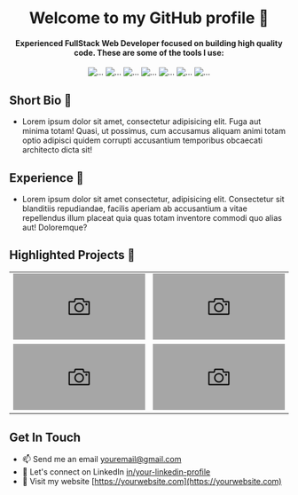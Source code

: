 <h1 align="center">Welcome to my GitHub profile 👋</h1>

<h4 align="center">Experienced FullStack Web Developer focused on building high quality code. These are some of the tools I use:</h4>

<div
  align="center"
>
  <img alt="..." src="https://img.shields.io/badge/TypeScript-000000?logo=typescript">
  <img alt="..." src="https://img.shields.io/badge/Astro-ffffff?logo=astro">
  <img alt="..." src="https://img.shields.io/badge/NestJS-000000?logo=nestjs">
  <img alt="..." src="https://img.shields.io/badge/PostgreSQL-ffffff?logo=postgresql">
  <img alt="..." src="https://img.shields.io/badge/TailwindCSS-000000?logo=tailwindcss">
  <img alt="..." src="https://img.shields.io/badge/MongoDB-ffffff?logo=mongodb">
  <img alt="..." src="https://img.shields.io/badge/Angular-000000?logo=angular">
</div>

## Short Bio 🧬

- Lorem ipsum dolor sit amet, consectetur adipisicing elit. Fuga aut minima totam! Quasi, ut possimus, cum accusamus aliquam animi totam optio adipisci quidem corrupti accusantium temporibus obcaecati architecto dicta sit!

## Experience 🔭

- Lorem ipsum dolor sit amet consectetur, adipisicing elit. Consectetur sit blanditiis repudiandae, facilis aperiam ab accusantium a vitae repellendus illum placeat quia quas totam inventore commodi quo alias aut! Doloremque?

## Highlighted Projects 💼

<table style="width: 100%">
  <tr style="width: 100%">
    <td style="width: 50%">
      <img src="./images/project.png" alt="..." style="width: 100%" />
    </td>
    <td style="width: 50%">
      <img src="./images/project.png"" alt="..." style="width: 100%" />
    </td>
  </tr>
  <tr style="width: 100%">
    <td style="width: 50%">
      <img src="./images/project.png"" alt="..." style="width: 100%" />
    </td>
    <td style="width: 50%">
      <img src="./images/project.png"" alt="..." style="width: 100%" />
    </td>
  </tr>
</table>

## Get In Touch

- 📫 Send me an email [youremail@gmail.com](mailto:youremail@gmail.com)
- 🔵 Let's connect on LinkedIn [in/your-linkedin-profile](https://www.linkedin.com/in/your-linkedin-profile)
- 🚀 Visit my website [https://yourwebsite.com](https://yourwebsite.com)
